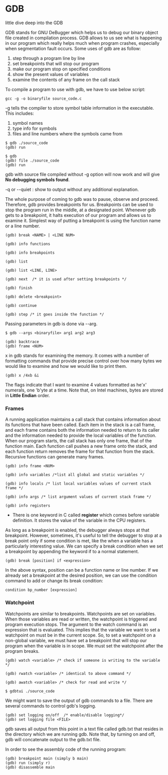  # GDB
little dive deep into the GDB

GDB stands for GNU DeBugger which helps us to debug our binary object file created in compilation process. GDB allows to us see what is happening in our program which really helps much when program crashes, especially when segmentation fault occurs. Some uses of gdb are as follow:

1. step through a program line by line
2. set breakpoints that will stop our program
3. make our program stop on specified conditions
4. show the present values of variables
5. examine the contents of any frame on the call stack

To compile a program to use with gdb, we have to use below script:

```
gcc -g -o binaryfile source_code.c

```
-g tells the compiler to store symbol table information in the executable. This includes:

1. symbol names
2. type info for symbols
3. files and line numbers where the symbols came from

```
$ gdb ./source_code
(gdb) run
```
```
$ gdb
(gdb) file ./source_code
(gdb) run
```

gdb with source file compiled without -g option will now work and will give **No debugging symbols found**.

-q or --quiet : show to output without any additional explanation.


The whole purpose of coming to gdb was to pause, observe and proceed. Therefore, gdb provides breakpoints for us. Breakpoints can be used to stop the program run in the middle, at a designated point. Whenever gdb gets to a breakpoint, it halts execution of our program and allows us to examine it. Simplest way of putting a breakpoint is using the function name or a line number.
```
(gdb) break <NAME> | <LINE NUM>
```
```
(gdb) info functions
```
```
(gdb) info breakpoints
```
```
(gdb) list
```
```
(gdb) list <LINE, LINE>
```
```
(gdb) next  /* it is used after setting breakpoints */
```
```
(gdb) finish
```
```
(gdb) delete <breakpoint>
```
```
(gdb) continue
```
```
(gdb) step /* it goes inside the function */
```
Passing parameters in gdb is done via --arg.
```
$ gdb --args <binaryfile> arg1 arg2 arg3
```
```
(gdb) backtrace
(gdb) frame <NUM>
```
x in gdb stands for examining the memory. It comes with a number of formatting commands that provide precise control over how many bytes we would like to examine and how we would like to print them.
```
(gdb) x /4xb &i
```
The flags indicate that I want to examine 4 values formatted as he'x' numerals, one 'b'yte at a time. Note that, on Intel machines, bytes are stored in **Little Endian** order.

### Frames

A running application maintains a call stack that contains information about its functions that have been called. Each item in the stack is a call frame, and each frame contains both the information needed to return to its caller and the information needed to provide the local variables of the function. When our program starts, the call stack has only one frame, that of the function main. Each function call pushes a new frame onto the stack, and each function return removes the frame for that function from the stack. Recursive functions can generate many frames.
```
(gdb) info frame <NUM>
```
```
(gdb) info variables /*list all global and static variables */
```
```
(gdb) info locals /* list local variables values of current stack frame */
```
```
(gdb) info args /* list argument values of current stack frame */
```
```
(gdb) info registers
```

* There is one keyword in C called **register** which comes before variable definition. It stores the value of the variable in the CPU registers.  

As long as a breakpoint is enabled, the debugger always stops at that breakpoint. However, sometimes, it's useful to tell the debugger to stop at a break point only if some condition is met, like the when a variable has a particularly interesting value. We can specify a break condition when we set a breakpoint by appending the keyword if to a normal statement.
```
(gdb) break [position] if <expression>
```
In the above syntax, position can be a function name or line number. If we already set a breakpoint at the desired position, we can use the condition command to add or change its break condition:
```
condition bp_number [expression]
```

### Watchpoint

Watchpoints are similar to breakpoints. Watchpoints are set on variables. When those variables are read or written, the watchpoint is triggered and program execution stops. The argument to the watch command is an expression that is evaluated. This implies that the variable we want to set a watchpoint on must be in the current scope. So, to set a watchpoint on a non-global variable, we must have set a breakpoint that will stop our program when the variable is in scope. We must set the watchpoint after the program breaks.  
```
(gdb) watch <variable> /* check if someone is writing to the variable */
```
```
(gdb) rwatch <variable> /* identical to above command */
```
```
(gdb) awatch <variable> /* check for read and write */
```
```
$ gdbtui ./source_code
```

We might want to save the output of gdb commands to a file. There are several commands to control gdb's logging.
```
(gdb) set logging on/off  /* enable/disable logging*/
(gdb) set logging file <FILE>
```
gdb saves all output from this point in a text file called gdb.txt that resides in the directory which we are running gdb. Note that, by turning on and off, gdb will concatenate output to the gdb.txt file.

In order to see the assembly code of the running program:
```
(gdb) breakpoint main (simply b main)
(gdb) run (simply r)
(gdb) disassemble main
```
